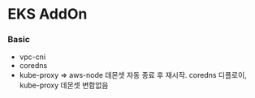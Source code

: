 # EKS AddOn

### Basic
- vpc-cni
- coredns
- kube-proxy
=> aws-node 데몬셋 자동 종료 후 재시작. coredns 디플로이, kube-proxy 데몬셋 변함없음 